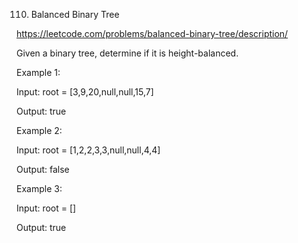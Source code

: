 110. Balanced Binary Tree

https://leetcode.com/problems/balanced-binary-tree/description/

Given a binary tree, determine if it is height-balanced.

Example 1:



Input: root = [3,9,20,null,null,15,7]


Output: true

Example 2:


Input: root = [1,2,2,3,3,null,null,4,4]

Output: false

Example 3:

Input: root = []

Output: true
